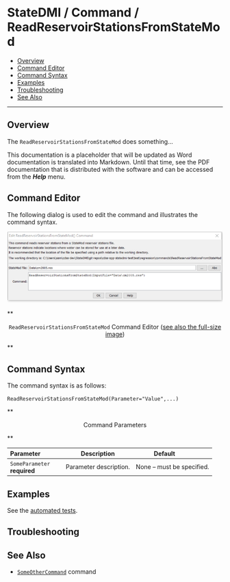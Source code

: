 # StateDMI / Command / ReadReservoirStationsFromStateMod #

* [Overview](#overview)
* [Command Editor](#command-editor)
* [Command Syntax](#command-syntax)
* [Examples](#examples)
* [Troubleshooting](#troubleshooting)
* [See Also](#see-also)

-------------------------

## Overview ##

The `ReadReservoirStationsFromStateMod` does something...

This documentation is a placeholder that will be updated as Word documentation is translated into Markdown.
Until that time, see the PDF documentation that is distributed with the software and can be accessed
from the ***Help*** menu.

## Command Editor ##

The following dialog is used to edit the command and illustrates the command syntax.

![ReadReservoirStationsFromStateMod](ReadReservoirStationsFromStateMod.png)

**<p style="text-align: center;">
`ReadReservoirStationsFromStateMod` Command Editor (<a href="../ReadReservoirStationsFromStateMod.png">see also the full-size image</a>)
</p>**

## Command Syntax ##

The command syntax is as follows:

```text
ReadReservoirStationsFromStateMod(Parameter="Value",...)
```
**<p style="text-align: center;">
Command Parameters
</p>**

| **Parameter**&nbsp;&nbsp;&nbsp;&nbsp;&nbsp;&nbsp;&nbsp;&nbsp;&nbsp;&nbsp;&nbsp;&nbsp; | **Description** | **Default**&nbsp;&nbsp;&nbsp;&nbsp;&nbsp;&nbsp;&nbsp;&nbsp;&nbsp;&nbsp; |
| --------------|-----------------|----------------- |
|`SomeParameter`<br>**required**|Parameter description.|None – must be specified.|

## Examples ##

See the [automated tests](https://github.com/OpenWaterFoundation/cdss-app-statedmi-main/tree/master/test/regression/commands/ReadReservoirStationsFromStateMod).

## Troubleshooting ##

## See Also ##

* [`SomeOtherCommand`](../SomeOtherCommand/SomeOtherCommand) command
